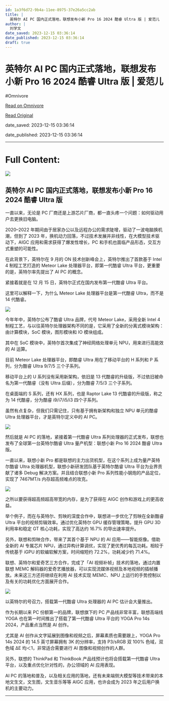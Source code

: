 ```yaml
---
id: 1a3f6d72-9b4a-11ee-8975-37e26a5cc2ab
title: |
  英特尔 AI PC 国内正式落地，联想发布小新 Pro 16 2024 酷睿 Ultra 版 | 爱范儿
author: |
  刘学文
date_saved: 2023-12-15 03:36:14
date_published: 2023-12-15 03:36:14
draft: true
---
```


# 英特尔 AI PC 国内正式落地，联想发布小新 Pro 16 2024 酷睿 Ultra 版 | 爱范儿
#Omnivore

[Read on Omnivore](https://omnivore.app/me/ai-pc-pro-16-2024-ultra-18c6d91947e)

[Read Original](https://www.ifanr.com/1570597)

date_saved: 2023-12-15 03:36:14

date_published: 2023-12-15 03:36:14

--- 

# Full Content: 

![](https://proxy-prod.omnivore-image-cache.app/0x0,sISOJD_OttXbp4EFniivaIbAQL78VDBmBbAoFGkgxNn0/https://s3.ifanr.com/wp-content/uploads/2023/12/LX-T1.jpg!720) 

## 英特尔 AI PC 国内正式落地，联想发布小新 Pro 16 2024 酷睿 Ultra 版

一直以来，无论是 PC 厂商还是上游芯片厂商，都一直头疼一个问题：如何驱动用户去更换旧电脑。

2020–2022 年期间由于居家办公以及远程办公的需求陡增，驱动了一波电脑换机潮，但到了 2023 年，换机动力回落，不过技术发展并非线性，在大模型技术驱动下，AIGC 应用和需求获得了爆发性增长，PC 和手机也面临产品形态，交互方式重塑的可能性。

在此背景下，英特尔在 9 月的 ON 技术创新峰会上，英特尔推出了首款基于 Intel 4 制程工艺打造的 Meteor Lake 处理器平台，即第一代酷睿 Ultra 平台，更重要的是，英特尔率先提出了 AI PC 的概念。

紧接着就是在 12 月 15 日，英特尔正式在国内发布第一代酷睿 Ultra 平台。

这里可以解释一下，为什么 Meteor Lake 处理器平台是第一代酷睿 Ultra，而不是 14 代酷睿。

![](https://proxy-prod.omnivore-image-cache.app/1200x674,sjCR5BUHbUiZ7JiPfBzpGssO7yDuAQzkyictXQdYyR2g/https://s3.ifanr.com/wp-content/uploads/2023/12/AI-61.jpg!720)

今年年中，英特尔公布了酷睿 Ultra 品牌，代号 Meteor Lake，采用全新 Intel 4 制程工艺，与以往英特尔处理器架构不同的是，它采用了全新的分离式模块架构：由计算模块，SoC 模块，图形模块和 IO 模块组成。

其中在 SoC 模块中，英特尔首次集成了神经网络处理单元 NPU，用来进行高能效的 AI 运算。

目前 Meteor Lake 处理器平台，即酷睿 Ultra 用在了移动平台的 H 系列和 P 系列，分为酷睿 Ultra 9/7/5 三个子系列。

移动平台上的 U 系列没有采用新架构，依旧是 13 代酷睿的升级版，不过依旧被命名为第一代酷睿（没有 Ultra 后缀），分为酷睿 7/5/3 三个子系列。

在桌面端的 S 系列，还有 HX 系列，也是 Raptor Lake 13 代酷睿的升级版，称之为 14 代酷睿，分为酷睿 i9/i7/i5/i3 四个子系列。

虽然有点复杂，但我们只需记住，只有基于拥有新架构和独立 NPU 单元的酷睿 Ultra 处理器平台，才是英特尔定义中的 AI PC。

![](https://proxy-prod.omnivore-image-cache.app/1080x2522,sFeeh_QB9IbYt2TB34iAu_NLvTluwlLl_QBwafDMNPdE/https://s3.ifanr.com/wp-content/uploads/2023/12/LX-1.jpeg!720)

然后就是 AI PC 的落地，紧接着第一代酷睿 Ultra 系列处理器的正式发布，联想也发布了全球第一台英特尔酷睿 Ultra 量产机型：联想小新 Pro 16 2024 酷睿 Ultra 版。

一直以来，联想小新 Pro 都是联想的主力出货机型，在这个系列上成为量产英特尔酷睿 Ultra 处理器机型，联想小新研发团队基于英特尔酷睿 Ultra 平台为业界贡献了诸多 Debug 解决方案。并且结合联想小新 Pro 系列性能小钢炮的产品定位，实现了 7467MT/s 内存超高频难点的攻克。

![](https://proxy-prod.omnivore-image-cache.app/1304x836,sSmURhihwzkTD_vHWW2PbFHg48FgIE_ebpf0d6rdxz5k/https://s3.ifanr.com/wp-content/uploads/2023/12/LX-2.png!720)

之所以要获得超高频超高带宽的内存，是为了获得在 AIGC 创作和游戏上的更高收益。

举个例子，而在与英特尔、剪映的深度合作中，联想进一步优化了剪映在全新酷睿 Ultra 平台的视频剪辑效率。通过优化英特尔 GPU 缓存管理策略，提升 GPU 3D 利用率和稳定 GT 核心功耗，实现了高达约 16.7% 的导出速率提升。

另外，联想和剪映合作，带来了其首个基于 NPU 的 AI 应用——智能抠像。借助全新的 AI 专属芯片 NPU，通过异构计算调优，实现了更优秀的每瓦功耗。相较于传统基于 iGPU 的软编软解方案，时间缩短约 72.2%，功耗减少约 71.4%。

联想、英特尔和爱奇艺三方合作，完成了「AI 视频补帧」技术的落地，通过内置联想 MEMC 解码器的爱奇艺播放器，可以实现流媒体视频及本地视频的插帧播放。未来这三方还将继续在利用 AI 技术实现 MEMC、NPU 上运行的手势控制以及有关的功耗优化方面展开合作。

![](https://proxy-prod.omnivore-image-cache.app/1298x718,sasAyUMwYnOJ2UjsDjyqyROj2tl3ErUZKo72MFRmLV4U/https://s3.ifanr.com/wp-content/uploads/2023/12/LX-4.png!720)

以英特尔的号召力，搭载第一代酷睿 Ultra 处理器的 AI PC 估计会大量推出。

作为长期以来 PC 份额第一的品牌，联想旗下的 PC 产品线非常丰富，联想高端线 YOGA 也在第一时间推出了搭载了第一代酷睿 Ultra 平台的 YOGA Pro 14s 2024，产品重点当然是 AI 创作。

尤其是 AI 创作从文字延展到图像和视频之后，屏幕素质也需要跟上，YOGA Pro 14s 2024 的 14.5 英寸屏幕拥有 3K 的分辨率，支持 P3/sRGB 双 100% 色域，双色域 ΔE 均＜1，非常适合需要进行 AI 图像和视频创作的人群。

另外，联想的 ThinkPad 和 ThinkBook 产品线预计也将会搭载第一代酷睿 Ultra 平台，以及重点优化针对性的，办公领域的 AI 应用表现。

AI PC 的落地和普及，以及相关应用的落地，还有未来端侧大模型等技术带来的本地文生文，文生图，文生音乐等等 AIGC 应用，也许会成为 2023 年之后用户换机的主要动力。

---

